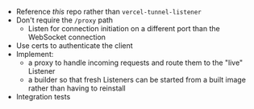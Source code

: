 * Reference _this_ repo rather than `vercel-tunnel-listener`
* Don't require the `/proxy` path
  * Listen for connection initiation on a different port than the WebSocket connection
* Use certs to authenticate the client
* Implement:
  * a proxy to handle incoming requests and route them to the "live" Listener
  * a builder so that fresh Listeners can be started from a built image rather than having to reinstall
* Integration tests
